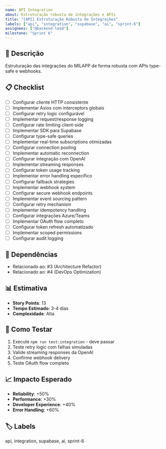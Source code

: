 ```yaml
---
name: API Integration
about: Estruturação robusta de integrações e APIs
title: "[API] Estruturação Robusta de Integrações"
labels: ["api", "integration", "supabase", "ai", "sprint-6"]
assignees: ["@backend-lead"]
milestone: "Sprint 6"
---
```


## 🎯 Descrição
Estruturação das integrações do MILAPP de forma robusta com APIs type-safe e webhooks.

## 📋 Checklist
- [ ] Configurar cliente HTTP consistente
- [ ] Implementar Axios com interceptors globais
- [ ] Configurar retry logic configurável
- [ ] Implementar request/response logging
- [ ] Configurar rate limiting client-side
- [ ] Implementar SDK para Supabase
- [ ] Configurar type-safe queries
- [ ] Implementar real-time subscriptions otimizadas
- [ ] Configurar connection pooling
- [ ] Implementar automatic reconnection
- [ ] Configurar integração com OpenAI
- [ ] Implementar streaming responses
- [ ] Configurar token usage tracking
- [ ] Implementar error handling específico
- [ ] Configurar fallback strategies
- [ ] Implementar webhook system
- [ ] Configurar secure webhook endpoints
- [ ] Implementar event sourcing pattern
- [ ] Configurar retry mechanism
- [ ] Implementar idempotency handling
- [ ] Configurar integrações Azure/Teams
- [ ] Implementar OAuth flow completo
- [ ] Configurar token refresh automatizado
- [ ] Implementar scoped permissions
- [ ] Configurar audit logging

## 🔗 Dependências
- Relacionado ao: #3 (Architecture Refactor)
- Relacionado ao: #4 (DevOps Optimization)

## 📊 Estimativa
- **Story Points**: 13
- **Tempo Estimado**: 3-4 dias
- **Complexidade**: Alta

## 🧪 Como Testar
1. Execute `npm run test:integration` - deve passar
2. Teste retry logic com falhas simuladas
3. Valide streaming responses da OpenAI
4. Confirme webhook delivery
5. Teste OAuth flow completo

## 📈 Impacto Esperado
- **Reliability**: +50%
- **Performance**: +30%
- **Developer Experience**: +40%
- **Error Handling**: +60%

## 🏷️ Labels
api, integration, supabase, ai, sprint-6 
